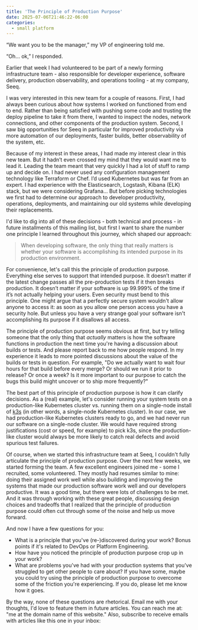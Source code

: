 ```yaml
---
title: 'The Principle of Production Purpose'
date: 2025-07-06T21:46:22-06:00
categories:
  - small platform
---
```


“We want you to be the manager,” my VP of engineering told me.

“Oh… ok,” I responded.

Earlier that week I had volunteered to be part of a newly forming infrastructure team - also responsible for developer experience, software delivery, production observability, and operations tooling - at my company, Seeq.

I was very interested in this new team for a couple of reasons. First, I had always been curious about how systems I worked on functioned from end to end. Rather than being satisfied with pushing some code and trusting the deploy pipeline to take it from there, I wanted to inspect the nodes, network connections, and other components of the production system. Second, I saw big opportunities for Seeq in particular for improved productivity via more automation of our deployments, faster builds, better observability of the system, etc.

Because of my interest in these areas, I had made my interest clear in this new team. But it hadn’t even crossed my mind that they would want me to lead it.
Leading the team meant that very quickly I had a lot of stuff to ramp up and decide on. I had never used any configuration management technology like Terraform or Chef. I’d used Kubernetes but was far from an expert. I had experience with the Elasticsearch, Logstash, Kibana (ELK) stack, but we were considering Grafana... But before picking technologies we first had to determine our approach to developer productivity, operations, deployments, and maintaining our old systems while developing their replacements.

I'd like to dig into all of these decisions - both technical and process - in future installments of this mailing list, but first I want to share the number one principle I learned throughout this journey, which shaped our approach:

> When developing software, the only thing that really matters is whether your software is accomplishing its intended purpose in its production environment.

For convenience, let's call this the principle of production purpose. Everything else serves to support that intended purpose. It doesn’t matter if the latest change passes all the pre-production tests if it then breaks production. It doesn’t matter if your software is up 99.999% of the time if it’s not actually helping your users. Even security must bend to this principle. One might argue that a perfectly secure system wouldn't allow anyone to access it: as soon as you allow one person access you have a security hole. But unless you have a very strange goal your software isn't accomplishing its purpose if it disallows all access.

The principle of production purpose seems obvious at first, but try telling someone that the only thing that *actually* matters is how the software functions in production the next time you're having a discussion about builds or tests. And please report back to me how people respond. In my experience it leads to more pointed discussions about the value of the builds or tests in question. For example, "Do we actually want to wait four hours for that build before every merge? Or should we run it prior to release? Or once a week? Is it more important to our purpose to catch the bugs this build might uncover or to ship more frequently?"

The best part of this principle of production purpose is how it can clarify decisions. As a (real) example, let's consider running your system tests on a production-like Kubernetes cluster vs. running them on a single-node install of [k3s](https://github.com/k3s-io/k3s) (in other words, a single-node Kubernetes cluster). In our case, we had production-like Kubernetes clusters ready to go, and we had never run our software on a single-node cluster. We would have required strong justifications (cost or speed, for example) to pick k3s, since the production-like cluster would always be more likely to catch real defects and avoid spurious test failures.

Of course, when we started this infrastructure team at Seeq, I couldn't fully articulate the principle of production purpose. Over the next few weeks, we started forming the team. A few excellent engineers joined me - some I recruited, some volunteered. They mostly had resumes similar to mine: doing their assigned work well while also building and improving the systems that made our production software work well and our developers productive. It was a good time, but there were lots of challenges to be met. And it was through working with these great people, discussing design choices and tradeoffs that I realized that the principle of production purpose could often cut through some of the noise and help us move forward.

And now I have a few questions for you:

- What is a principle that you've (re-)discovered during your work? Bonus points if it's related to DevOps or Platform Engineering.
- How have you noticed the principle of production purpose crop up in your work?
- What are problems you've had with your production systems that you've struggled to get other people to care about? If you have some, maybe you could try using the principle of production purpose to overcome some of the friction you're experiencing. If you do, please let me know how it goes.

By the way, none of these questions are rhetorical. Email me with your thoughts, I'd love to feature them in future articles. You can reach me at: "me at the domain name of this website."
Also, subscribe to receive emails with articles like this one in your inbox:

<script async src="https://eomail6.com/form/969cad3c-5ae6-11f0-97e8-b7e8ac832f27.js" data-form="969cad3c-5ae6-11f0-97e8-b7e8ac832f27"></script>
